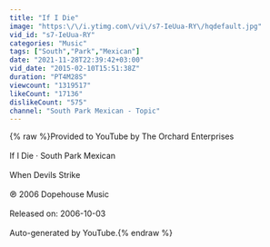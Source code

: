 ```yaml
---
title: "If I Die"
image: "https:\/\/i.ytimg.com\/vi\/s7-IeUua-RY\/hqdefault.jpg"
vid_id: "s7-IeUua-RY"
categories: "Music"
tags: ["South","Park","Mexican"]
date: "2021-11-28T22:39:42+03:00"
vid_date: "2015-02-10T15:51:38Z"
duration: "PT4M28S"
viewcount: "1319517"
likeCount: "17136"
dislikeCount: "575"
channel: "South Park Mexican - Topic"
---
```

{% raw %}Provided to YouTube by The Orchard Enterprises<br /><br />If I Die · South Park Mexican<br /><br />When Devils Strike<br /><br />℗ 2006 Dopehouse Music<br /><br />Released on: 2006-10-03<br /><br />Auto-generated by YouTube.{% endraw %}
